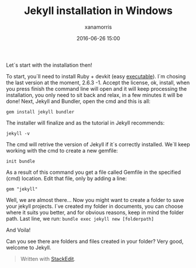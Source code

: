 ﻿---
title: Jekyll installation in Windows 
layout: post
date: 2016-06-26 15:00
image: /assets/images/jekyllgithub.jpg
headerImage: true
tag:
- Jekyll
category: blog
author: xanamorris
description: Jekyll installation
---


Let´s start with the installation then! 


To start, you´ll need to install Ruby + devkit (easy [executable](https://rubyinstaller.org/downloads/)). I´m chosing the last version at the moment, 2.6.3 -1. Accept the license, ok, install, when you press finish the command line will open and it will keep processing the installation, you only need to sit back and relax, in a few minutes it will be done! 
Next, Jekyll and Bundler, open the cmd and this is all:  

    gem install jekyll bundler

The installer will finalize and as the tutorial in Jekyll recommends: 

    jekyll -v
The cmd will retrive the version of Jekyll if it´s correctly installed. 
We´ll keep working with the cmd to create a new gemfile: 

    init bundle
As a result of this command you get a file called Gemfile in the specified (cmd) location. 
Edit that file, only by adding a line: 

    gem "jekyll"
Well, we are almost there... Now you might want to create a folder to save your jekyll projects. I´ve created my folder in documents, you can choose where it suits you better, and for obvious reasons, keep in mind the folder path. 
Last line, we run: `bundle exec jekyll new [folderpath]`

And Voila! 

Can you see there are folders and files created in your folder? Very good, welcome to Jekyll. 


> Written with [StackEdit](https://stackedit.io/).
